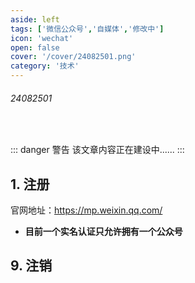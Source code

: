 ```yaml
---
aside: left
tags: ['微信公众号','自媒体','修改中']
icon: 'wechat'
open: false
cover: '/cover/24082501.png'
category: '技术'
---
```

 
###### 24082501 
 
<br/>
 
::: danger <Badge type='warning'>警告</Badge>
该文章内容正在建设中......
:::
 
## 1. 注册

官网地址：https://mp.weixin.qq.com/

- **目前一个实名认证只允许拥有一个公众号**

## 9. 注销